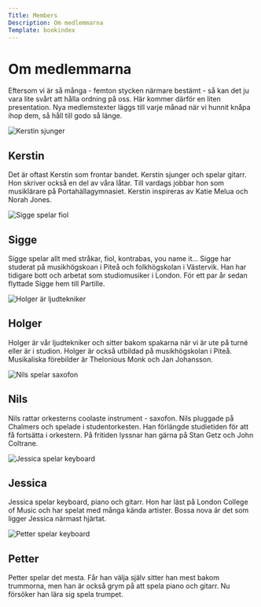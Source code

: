 ```yaml
---
Title: Members
Description: Om medlemmarna
Template: bookindex
---
```


Om medlemmarna
==========================

<p class="p-intro">
Eftersom vi är så många - femton stycken närmare bestämt - så kan det ju vara lite svårt att hålla ordning på oss. Här kommer därför en liten presentation. Nya medlemstexter läggs till varje månad när vi hunnit knåpa ihop dem, så håll till godo så länge.
</p>

<div class="member-pres">
    <div class="tri-border-right"></div>
    <div class="member-image">
        <!-- <img src="image/sing2.jpg"> -->
        <img src="image/sing2.jpg?w=500" srcset="image/sing2.jpg?w=500, image/sing2.jpg?w=1000 2x" alt="Kerstin sjunger" class="imageclass">
        </div>
    <div class="member-text">
        <h2>Kerstin</h2>
        <p>Det är oftast Kerstin som frontar bandet. Kerstin sjunger och spelar gitarr. Hon skriver också en del av våra låtar. Till vardags jobbar hon som musiklärare på Portahällagymnasiet. Kerstin inspireras av Katie Melua och Norah Jones.</p>
    </div>
</div>

<div class="member-pres">
    <div class="tri-border"></div>
    <div class="member-image2">
        <!-- <img src="image/violin.jpg"> -->
        <img src="image/violin.jpg?w=500" srcset="image/violin.jpg?w=500, image/violin.jpg?w=1000 2x" alt="Sigge spelar fiol" class="imageclass">
    </div>
    <div class="member-text2">
        <h2>Sigge</h2>
        <p>Sigge spelar allt med stråkar, fiol, kontrabas, you name it... Sigge har studerat på musikhögskoan i Piteå och folkhögskolan i Västervik. Han har tidigare bott och arbetat som studiomusiker i London. För ett par år sedan flyttade Sigge hem till Partille.</p>
    </div>
</div>

<div class="member-pres">
    <div class="tri-border-right"></div>
    <div class="member-image">
        <!-- <img src="image/tech.jpg"> -->
        <img src="image/tech.jpg?w=500" srcset="image/tech.jpg?w=500, image/tech.jpg?w=1000 2x" alt="Holger är ljudtekniker" class="imageclass">
    </div>
    <div class="member-text">
        <h2>Holger</h2>
        <p>Holger är vår ljudtekniker och sitter bakom spakarna när vi är ute på turné eller är i studion. Holger är också utbildad på musikhögskolan i Piteå. Musikaliska förebilder är Thelonious Monk och Jan Johansson.</p>
    </div>
</div>

<div class="member-pres">
    <div class="tri-border"></div>
    <div class="member-image2">
        <!-- <img src="image/sax3.jpg"> -->
        <img src="image/sax3.jpg?w=500" srcset="image/sax3.jpg?w=500, image/sax3.jpg?w=1000 2x" alt="Nils spelar saxofon" class="imageclass">
    </div>
    <div class="member-text2">
        <h2>Nils</h2>
        <p>Nils rattar orkesterns coolaste instrument - saxofon. Nils pluggade på Chalmers och spelade i studentorkesten. Han förlängde studietiden för att få fortsätta i orkestern. På fritiden lyssnar han gärna på Stan Getz och John Coltrane.</p>
    </div>
</div>

<div class="member-pres">
    <div class="tri-border-right"></div>
    <div class="member-image">
    <!-- <img src="image/keyboard.jpg"> -->
    <img src="image/keyboard.jpg?w=500" srcset="image/keyboard.jpg?w=500, image/keyboard.jpg?w=1000 2x" alt="Jessica spelar keyboard" class="imageclass">
    </div>
    <div class="member-text">
        <h2>Jessica</h2>
        <p>Jessica spelar keyboard, piano och gitarr. Hon har läst på London College of Music och har spelat med många kända artister. Bossa nova är det som ligger Jessica närmast hjärtat.</p>
    </div>
</div>

<div class="member-pres">
    <div class="tri-border"></div>
    <div class="member-image2">
        <!-- <img src="image/keyboard2.jpg"> -->
        <img src="image/keyboard2.jpg?w=500" srcset="image/keyboard2.jpg?w=500, image/keyboard2.jpg?w=1000 2x" alt="Petter spelar keyboard" class="imageclass">
    </div>
    <div class="member-text2">
        <h2>Petter</h2>
        <p>Petter spelar det mesta. Får han välja själv sitter han mest bakom trummorna, men han är också grym på att spela piano och gitarr. Nu försöker han lära sig spela trumpet.</p>
    </div>
</div>
